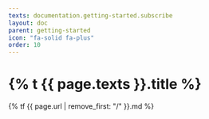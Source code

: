 ```yaml
---
texts: documentation.getting-started.subscribe
layout: doc
parent: getting-started
icon: "fa-solid fa-plus"
order: 10
---
```


# {% t {{ page.texts }}.title %}

{% tf {{ page.url | remove_first: "/" }}.md %}
